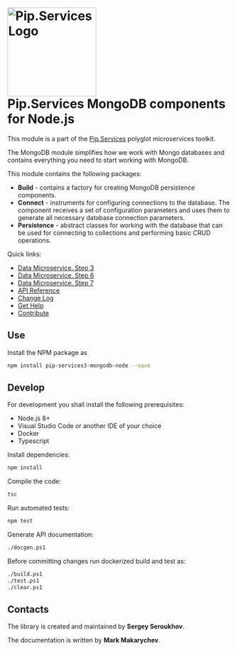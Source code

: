 # <img src="https://uploads-ssl.webflow.com/5ea5d3315186cf5ec60c3ee4/5edf1c94ce4c859f2b188094_logo.svg" alt="Pip.Services Logo" width="200"> <br/> Pip.Services MongoDB components for Node.js

This module is a part of the [Pip.Services](http://pipservices.org) polyglot microservices toolkit.

The MongoDB module simplifies how we work with Mongo databases and contains everything you need to start working with MongoDB.

This module contains the following packages:
- **Build** - contains a factory for creating MongoDB persistence components.
- **Connect** - instruments for configuring connections to the database. The component receives a set of configuration parameters and uses them to generate all necessary database connection parameters.
- **Persistence** - abstract classes for working with the database that can be used for connecting to collections and performing basic CRUD operations.

<a name="links"></a> Quick links:

* [Data Microservice. Step 3](https://www.pipservices.org/tutorials/data-microservice/persistence) 
* [Data Microservice. Step 6](https://www.pipservices.org/tutorials/data-microservice/container) 
* [Data Microservice. Step 7](https://www.pipservices.org/tutorials/data-microservice/run-and-test)
* [API Reference](https://pip-services3-node.github.io/pip-services3-mongodb-node/globals.html)
* [Change Log](CHANGELOG.md)
* [Get Help](https://www.pipservices.org/community/help)
* [Contribute](https://www.pipservices.org/community/contribute)


## Use

Install the NPM package as
```bash
npm install pip-services3-mongodb-node --save
```

## Develop

For development you shall install the following prerequisites:
* Node.js 8+
* Visual Studio Code or another IDE of your choice
* Docker
* Typescript

Install dependencies:
```bash
npm install
```

Compile the code:
```bash
tsc
```

Run automated tests:
```bash
npm test
```

Generate API documentation:
```bash
./docgen.ps1
```

Before committing changes run dockerized build and test as:
```bash
./build.ps1
./test.ps1
./clear.ps1
```

## Contacts

The library is created and maintained by **Sergey Seroukhov**.

The documentation is written by **Mark Makarychev**.
